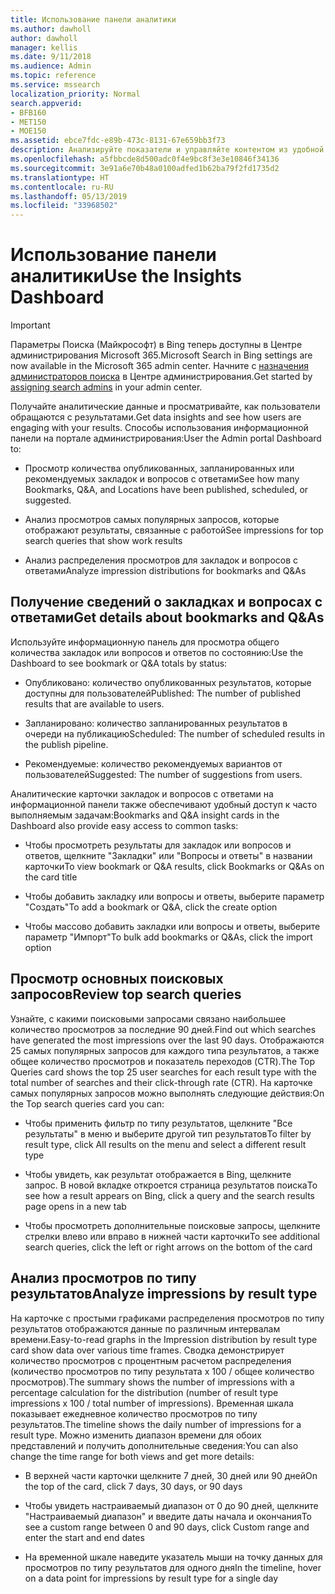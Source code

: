 ```yaml
---
title: Использование панели аналитики
ms.author: dawholl
author: dawholl
manager: kellis
ms.date: 9/11/2018
ms.audience: Admin
ms.topic: reference
ms.service: mssearch
localization_priority: Normal
search.appverid:
- BFB160
- MET150
- MOE150
ms.assetid: ebce7fdc-e89b-473c-8131-67e659bb3f73
description: Анализируйте показатели и управляйте контентом из удобной информационной панели на портале администрирования Поиска (Майкрософт)
ms.openlocfilehash: a5fbbcde8d500adc0f4e9bc8f3e3e10846f34136
ms.sourcegitcommit: 3e91a6e70b48a0100adfed1b62ba79f2fd1735d2
ms.translationtype: HT
ms.contentlocale: ru-RU
ms.lasthandoff: 05/13/2019
ms.locfileid: "33968502"
---
```

# <a name="use-the-insights-dashboard"></a><span data-ttu-id="98af3-103">Использование панели аналитики</span><span class="sxs-lookup"><span data-stu-id="98af3-103">Use the Insights Dashboard</span></span>

> [!IMPORTANT]
> <span data-ttu-id="98af3-104">Параметры Поиска (Майкрософт) в Bing теперь доступны в Центре администрирования Microsoft 365.</span><span class="sxs-lookup"><span data-stu-id="98af3-104">Microsoft Search in Bing settings are now available in the Microsoft 365 admin center.</span></span> <span data-ttu-id="98af3-105">Начните с [назначения администраторов поиска](https://docs.microsoft.com/ru-RU/microsoftsearch/setup-microsoft-search#step-2-assign-search-admin-and-search-editor) в Центре администрирования.</span><span class="sxs-lookup"><span data-stu-id="98af3-105">Get started by [assigning search admins](https://docs.microsoft.com/en-us/microsoftsearch/setup-microsoft-search#step-2-assign-search-admin-and-search-editor) in your admin center.</span></span>
    
<span data-ttu-id="98af3-106">Получайте аналитические данные и просматривайте, как пользователи обращаются с результатами.</span><span class="sxs-lookup"><span data-stu-id="98af3-106">Get data insights and see how users are engaging with your results.</span></span> <span data-ttu-id="98af3-107">Способы использования информационной панели на портале администрирования:</span><span class="sxs-lookup"><span data-stu-id="98af3-107">User the Admin portal Dashboard to:</span></span>
  
- <span data-ttu-id="98af3-108">Просмотр количества опубликованных, запланированных или рекомендуемых закладок и вопросов с ответами</span><span class="sxs-lookup"><span data-stu-id="98af3-108">See how many Bookmarks, Q&A, and Locations have been published, scheduled, or suggested.</span></span>
    
- <span data-ttu-id="98af3-109">Анализ просмотров самых популярных запросов, которые отображают результаты, связанные с работой</span><span class="sxs-lookup"><span data-stu-id="98af3-109">See impressions for top search queries that show work results</span></span>
    
- <span data-ttu-id="98af3-110">Анализ распределения просмотров для закладок и вопросов с ответами</span><span class="sxs-lookup"><span data-stu-id="98af3-110">Analyze impression distributions for bookmarks and Q&As</span></span>
    
## <a name="get-details-about-bookmarks-and-qas"></a><span data-ttu-id="98af3-111">Получение сведений о закладках и вопросах с ответами</span><span class="sxs-lookup"><span data-stu-id="98af3-111">Get details about bookmarks and Q&As</span></span>

<span data-ttu-id="98af3-112">Используйте информационную панель для просмотра общего количества закладок или вопросов и ответов по состоянию:</span><span class="sxs-lookup"><span data-stu-id="98af3-112">Use the Dashboard to see bookmark or Q&A totals by status:</span></span>
  
- <span data-ttu-id="98af3-113">Опубликовано: количество опубликованных результатов, которые доступны для пользователей</span><span class="sxs-lookup"><span data-stu-id="98af3-113">Published: The number of published results that are available to users.</span></span>
    
- <span data-ttu-id="98af3-114">Запланировано: количество запланированных результатов в очереди на публикацию</span><span class="sxs-lookup"><span data-stu-id="98af3-114">Scheduled: The number of scheduled results in the publish pipeline.</span></span>
    
- <span data-ttu-id="98af3-115">Рекомендуемые: количество рекомендуемых вариантов от пользователей</span><span class="sxs-lookup"><span data-stu-id="98af3-115">Suggested: The number of suggestions from users.</span></span>
    
<span data-ttu-id="98af3-116">Аналитические карточки закладок и вопросов с ответами на информационной панели также обеспечивают удобный доступ к часто выполняемым задачам:</span><span class="sxs-lookup"><span data-stu-id="98af3-116">Bookmarks and Q&A insight cards in the Dashboard also provide easy access to common tasks:</span></span>
  
- <span data-ttu-id="98af3-117">Чтобы просмотреть результаты для закладок или вопросов и ответов, щелкните "Закладки" или "Вопросы и ответы" в названии карточки</span><span class="sxs-lookup"><span data-stu-id="98af3-117">To view bookmark or Q&A results, click Bookmarks or Q&As on the card title</span></span>
    
- <span data-ttu-id="98af3-118">Чтобы добавить закладку или вопросы и ответы, выберите параметр "Создать"</span><span class="sxs-lookup"><span data-stu-id="98af3-118">To add a bookmark or Q&A, click the create option</span></span>
    
- <span data-ttu-id="98af3-119">Чтобы массово добавить закладки или вопросы и ответы, выберите параметр "Импорт"</span><span class="sxs-lookup"><span data-stu-id="98af3-119">To bulk add bookmarks or Q&As, click the import option</span></span>
    
## <a name="review-top-search-queries"></a><span data-ttu-id="98af3-120">Просмотр основных поисковых запросов</span><span class="sxs-lookup"><span data-stu-id="98af3-120">Review top search queries</span></span>

<span data-ttu-id="98af3-121">Узнайте, с какими поисковыми запросами связано наибольшее количество просмотров за последние 90 дней.</span><span class="sxs-lookup"><span data-stu-id="98af3-121">Find out which searches have generated the most impressions over the last 90 days.</span></span> <span data-ttu-id="98af3-122">Отображаются 25 самых популярных запросов для каждого типа результатов, а также общее количество просмотров и показатель переходов (CTR).</span><span class="sxs-lookup"><span data-stu-id="98af3-122">The Top Queries card shows the top 25 user searches for each result type with the total number of searches and their click-through rate (CTR).</span></span> <span data-ttu-id="98af3-123">На карточке самых популярных запросов можно выполнять следующие действия:</span><span class="sxs-lookup"><span data-stu-id="98af3-123">On the Top search queries card you can:</span></span>
  
- <span data-ttu-id="98af3-124">Чтобы применить фильтр по типу результатов, щелкните "Все результаты" в меню и выберите другой тип результатов</span><span class="sxs-lookup"><span data-stu-id="98af3-124">To filter by result type, click All results on the menu and select a different result type</span></span>
    
- <span data-ttu-id="98af3-125">Чтобы увидеть, как результат отображается в Bing, щелкните запрос. В новой вкладке откроется страница результатов поиска</span><span class="sxs-lookup"><span data-stu-id="98af3-125">To see how a result appears on Bing, click a query and the search results page opens in a new tab</span></span>
    
- <span data-ttu-id="98af3-126">Чтобы просмотреть дополнительные поисковые запросы, щелкните стрелки влево или вправо в нижней части карточки</span><span class="sxs-lookup"><span data-stu-id="98af3-126">To see additional search queries, click the left or right arrows on the bottom of the card</span></span>
    
## <a name="analyze-impressions-by-result-type"></a><span data-ttu-id="98af3-127">Анализ просмотров по типу результатов</span><span class="sxs-lookup"><span data-stu-id="98af3-127">Analyze impressions by result type</span></span>

<span data-ttu-id="98af3-128">На карточке с простыми графиками распределения просмотров по типу результатов отображаются данные по различным интервалам времени.</span><span class="sxs-lookup"><span data-stu-id="98af3-128">Easy-to-read graphs in the Impression distribution by result type card show data over various time frames.</span></span> <span data-ttu-id="98af3-129">Сводка демонстрирует количество просмотров с процентным расчетом распределения (количество просмотров по типу результата x 100 / общее количество просмотров).</span><span class="sxs-lookup"><span data-stu-id="98af3-129">The summary shows the number of impressions with a percentage calculation for the distribution (number of result type impressions x 100 / total number of impressions).</span></span> <span data-ttu-id="98af3-130">Временная шкала показывает ежедневное количество просмотров по типу результатов.</span><span class="sxs-lookup"><span data-stu-id="98af3-130">The timeline shows the daily number of impressions for a result type.</span></span> <span data-ttu-id="98af3-131">Можно изменить диапазон времени для обоих представлений и получить дополнительные сведения:</span><span class="sxs-lookup"><span data-stu-id="98af3-131">You can also change the time range for both views and get more details:</span></span>
  
- <span data-ttu-id="98af3-132">В верхней части карточки щелкните 7 дней, 30 дней или 90 дней</span><span class="sxs-lookup"><span data-stu-id="98af3-132">On the top of the card, click 7 days, 30 days, or 90 days</span></span>
    
- <span data-ttu-id="98af3-133">Чтобы увидеть настраиваемый диапазон от 0 до 90 дней, щелкните "Настраиваемый диапазон" и введите даты начала и окончания</span><span class="sxs-lookup"><span data-stu-id="98af3-133">To see a custom range between 0 and 90 days, click Custom range and enter the start and end dates</span></span>
    
- <span data-ttu-id="98af3-134">На временной шкале наведите указатель мыши на точку данных для просмотров по типу результатов для одного дня</span><span class="sxs-lookup"><span data-stu-id="98af3-134">In the timeline, hover on a data point for impressions by result type for a single day</span></span>

  

